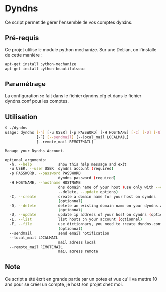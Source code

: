 # Dyndns

Ce script permet de gérer l'ensemble de vos comptes dyndns.

## Pré-requis
Ce projet utilise le module python mechanize. Sur une Debian, on l'installe de cette manière :
```bash
apt-get install python-mechanize
apt-get install python-beautifulsoup
```

## Paramétrage
La configuration se fait dans le fichier dyndns.cfg et dans le fichier dyndns.conf pour les comptes.

## Utilisation
```bash
$ ./dyndns
usage: dyndns [-h] [-u USER] [-p PASSWORD] [-H HOSTNAME] [-C] [-D] [-U] [-L]
              [-F] [--sendmail] [--local_mail LOCALMAIL]
              [--remote_mail REMOTEMAIL]

Manage your Dyndns Account.

optional arguments:
  -h, --help            show this help message and exit
  -u USER, --user USER  dyndns account (required)
  -p PASSWORD, --password PASSWORD
                        dyndns password (required)
  -H HOSTNAME, --hostname HOSTNAME
                        dns domain name of your host (use only with --create,
                        --delete, --update options)
  -C, --create          create a domain name for your host on dyndns
                        (optionnal)
  -D, --delete          delete an existing domain name on your dyndns account
                        (optionnal)
  -U, --update          update ip address of your host on dyndns (optionnal)
  -L, --list            list hosts on your account (optionnal)
  -F, --file            use dictionnary, you need to create dyndns.conf file
                        (optionnal)
  --sendmail            send email notification
  --local_mail LOCALMAIL
                        mail adress local
  --remote_mail REMOTEMAIL
                        mail adress remote
```

## Note

Ce script a été écrit en grande partie par un potes et vue qu'il va mettre 10 ans pour se créer un compte, je host son projet chez moi.
